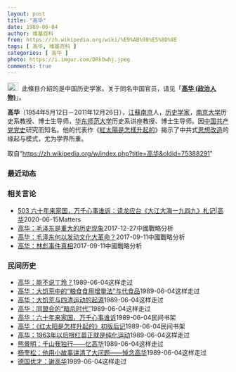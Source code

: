 ```yaml
---
layout: post
title: "高华"
date: 1989-06-04
author: 维基百科
from: https://zh.wikipedia.org/wiki/%E9%AB%98%E5%8D%8E
tags: [ 高华, 维基百科 ]
categories: [ 高华 ]
photo: https://i.imgur.com/DRkOwhj.jpeg
comments: true
---
```

<div class="mw-parser-output"><div role="note" class="hatnote navigation-not-searchable"><a href="/wiki/Wikipedia:%E6%B6%88%E6%AD%A7%E4%B9%89" title="Wikipedia:消歧义"><img alt="Disambig gray.svg" src="//upload.wikimedia.org/wikipedia/commons/thumb/5/5f/Disambig_gray.svg/25px-Disambig_gray.svg.png" decoding="async" width="25" height="19" srcset="//upload.wikimedia.org/wikipedia/commons/thumb/5/5f/Disambig_gray.svg/38px-Disambig_gray.svg.png 1.5x, //upload.wikimedia.org/wikipedia/commons/thumb/5/5f/Disambig_gray.svg/50px-Disambig_gray.svg.png 2x" data-file-width="220" data-file-height="168"></a>&nbsp;&nbsp;此條目介紹的是中国历史学家。关于同名中国官员，请见「<b><a href="/wiki/%E9%AB%98%E5%8D%8E_(%E6%94%BF%E6%B2%BB%E4%BA%BA%E7%89%A9)" title="高华 (政治人物)">高华 (政治人物)</a></b>」。</div>
<p><b>高华</b>（1954年5月12日－2011年12月26日），<a href="/wiki/%E6%B1%9F%E8%98%87" class="mw-redirect" title="江蘇">江蘇</a><a href="/wiki/%E5%8D%97%E4%BA%AC" class="mw-redirect" title="南京">南京</a>人，<a href="/wiki/%E5%8E%86%E5%8F%B2%E5%AD%A6%E5%AE%B6" class="mw-redirect" title="历史学家">历史学家</a>，<a href="/wiki/%E5%8D%97%E4%BA%AC%E5%A4%A7%E5%AD%A6" title="南京大学">南京大学</a>历史系教授、博士生导师，<a href="/wiki/%E5%8D%8E%E4%B8%9C%E5%B8%88%E8%8C%83%E5%A4%A7%E5%AD%A6" title="华东师范大学">华东师范大学</a>历史系讲座教授、博士生导师。因<a href="/wiki/%E4%B8%AD%E5%9B%BD%E5%85%B1%E4%BA%A7%E5%85%9A%E5%85%9A%E5%8F%B2" class="mw-redirect" title="中国共产党党史">中国共产党党史</a>研究而知名。他的代表作《<a href="/wiki/%E7%B4%85%E5%A4%AA%E9%99%BD%E6%98%AF%E6%80%8E%E6%A8%A3%E5%8D%87%E8%B5%B7%E7%9A%84" title="紅太陽是怎樣升起的">紅太陽是怎樣升起的</a>》揭示了中共式<a href="/wiki/%E6%80%9D%E6%83%B3%E6%94%B9%E9%80%A0" class="mw-disambig" title="思想改造">思想改造</a>的缘起与模式，尤为学界所重。
</p>
</div><noscript><img src="//zh.wikipedia.org/wiki/Special:CentralAutoLogin/start?type=1x1" alt="" title="" width="1" height="1" style="border: none; position: absolute;"></noscript>
<div class="printfooter" data-nosnippet="">取自“<a dir="ltr" href="https://zh.wikipedia.org/w/index.php?title=高华&amp;oldid=75388291">https://zh.wikipedia.org/w/index.php?title=高华&amp;oldid=75388291</a>”</div><div id="recent-news"><h3>最近动态</h3><ul></ul></div><div id="open-opinion"><h3>相关言论</h3><ul><li><a href="https://nodebe4.github.io/opinion/2020-06-15/503-%E5%85%AD%E5%8D%81%E5%B9%B4%E6%9D%A5%E5%AE%B6%E5%9B%BD-%E4%B8%87%E5%8D%83%E5%BF%83%E4%BA%8B%E8%B0%81%E8%AF%89-%E8%AF%BB%E9%BE%99%E5%BA%94%E5%8F%B0-%E5%A4%A7%E6%B1%9F%E5%A4%A7%E6%B5%B7%E4%B8%80%E4%B9%9D%E5%9B%9B%E4%B9%9D-%E6%9C%AD%E8%AE%B0-%E9%AB%98%E5%8D%8E/" title="野兽爱智慧">503 六十年来家国，万千心事谁诉：读龙应台《大江大海一九四九》札记|高华</a><time>2020-06-15</time><a class="tag">Matters</a></li>
<li><a href="https://nodebe4.github.io/opinion/2017-12-27/%E9%AB%98%E5%8D%8E-%E6%AF%9B%E6%B3%BD%E4%B8%9C%E6%98%AF%E9%87%8D%E5%A4%A7%E7%9A%84%E5%8E%86%E5%8F%B2%E7%8E%B0%E8%B1%A1/" title="高华">高华：毛泽东是重大的历史现象</a><time>2017-12-27</time><a class="tag">中國戰略分析</a></li>
<li><a href="https://nodebe4.github.io/opinion/2017-09-11/%E9%AB%98%E5%8D%8E-%E6%AF%9B%E6%B3%BD%E4%B8%9C%E4%BD%95%E4%BB%A5%E5%8F%91%E5%8A%A8%E6%96%87%E5%8C%96%E5%A4%A7%E9%9D%A9%E5%91%BD/" title="高华">高华：毛泽东何以发动文化大革命？</a><time>2017-09-11</time><a class="tag">中國戰略分析</a></li>
<li><a href="https://nodebe4.github.io/opinion/2017-09-11/%E9%AB%98%E5%8D%8E-%E6%9E%97%E5%BD%AA%E4%BA%8B%E4%BB%B6%E7%9C%9F%E7%9B%B8/" title="高华">高华：林彪事件真相</a><time>2017-09-11</time><a class="tag">中國戰略分析</a></li>
</ul></div><div id="mjls-record"><h3>民间历史</h3><ul><li><a href="https://nodebe4.github.io/mjlsh/1989-06-04/%E9%AB%98%E5%8D%8E-%E8%83%BD%E4%B8%8D%E8%AF%B4%E4%B8%81%E7%8E%B2/" title="高华">高华：能不说丁玲？</a><time>1989-06-04</time><a class="tag">这样走过</a></li>
<li><a href="https://nodebe4.github.io/mjlsh/1989-06-04/%E9%AB%98%E5%8D%8E-%E5%A4%A7%E9%A5%A5%E8%8D%92%E4%B8%AD%E7%9A%84-%E7%B2%AE%E9%A3%9F%E9%A3%9F%E7%94%A8%E5%A2%9E%E9%87%8F%E6%B3%95-%E4%B8%8E%E4%BB%A3%E9%A3%9F%E5%93%81/" title="高华">高华：大饥荒中的“粮食食用增量法”与代食品</a><time>1989-06-04</time><a class="tag">这样走过</a></li>
<li><a href="https://nodebe4.github.io/mjlsh/1989-06-04/%E9%AB%98%E5%8D%8E-%E5%A4%A7%E9%A5%A5%E8%8D%92%E4%B8%8E%E5%9B%9B%E6%B8%85%E8%BF%90%E5%8A%A8%E7%9A%84%E8%B5%B7%E6%BA%90/" title="高华">高华：大饥荒与四清运动的起源</a><time>1989-06-04</time><a class="tag">这样走过</a></li>
<li><a href="https://nodebe4.github.io/mjlsh/1989-06-04/%E9%AB%98%E5%8D%8E-%E5%90%8C%E7%9B%9F%E4%BC%9A%E7%9A%84-%E6%9A%97%E6%9D%80%E6%97%B6%E4%BB%A3/" title="高华">高华：同盟会的“暗杀时代”</a><time>1989-06-04</time><a class="tag">这样走过</a></li>
<li><a href="https://nodebe4.github.io/mjlsh/1989-06-04/%E9%AB%98%E5%8D%8E-%E5%85%AD%E5%8D%81%E5%B9%B4%E6%9D%A5%E5%AE%B6%E5%9B%BD-%E4%B8%87%E5%8D%83%E5%BF%83%E4%BA%8B%E8%B0%81%E8%AF%89/" title="高华">高华：六十年来家国，万千心事谁诉</a><time>1989-06-04</time><a class="tag">民间书架</a></li>
<li><a href="https://nodebe4.github.io/mjlsh/1989-06-04/%E9%AB%98%E5%8D%8E-%E7%BA%A2%E5%A4%AA%E9%98%B3%E6%98%AF%E6%80%8E%E6%A0%B7%E5%8D%87%E8%B5%B7%E7%9A%84-%E5%88%9D%E7%89%88%E5%90%8E%E8%AE%B0/" title="高华">高华：《红太阳是怎样升起的》初版后记</a><time>1989-06-04</time><a class="tag">民间书架</a></li>
<li><a href="https://nodebe4.github.io/mjlsh/1989-06-04/%E9%AB%98%E5%8D%8E-1963%E5%B9%B4%E4%BB%A5%E5%90%8E%E6%A0%B9%E7%BA%A2%E8%8B%97%E6%AD%A3%E5%B0%B1%E6%98%AF%E7%BA%AF%E5%8C%96%E8%BF%90%E5%8A%A8/" title="高华">高华：1963年以后根红苗正就是纯化运动</a><time>1989-06-04</time><a class="tag">这样走过</a></li>
<li><a href="https://nodebe4.github.io/mjlsh/1989-06-04/%E7%86%8A%E6%99%AF%E6%98%8E-%E5%8D%83%E5%B1%B1%E6%88%91%E7%8B%AC%E8%A1%8C-%E5%BF%86%E9%AB%98%E5%8D%8E/" title="熊景明">熊景明：千山我独行——忆高华</a><time>1989-06-04</time><a class="tag">这样走过</a></li>
<li><a href="https://nodebe4.github.io/mjlsh/1989-06-04/%E6%9D%A8%E5%A5%8E%E6%9D%BE-%E4%BB%96%E7%94%A8%E5%B0%8F%E6%95%85%E4%BA%8B%E8%AE%B2%E6%B8%85%E4%BA%86%E5%A4%A7%E9%97%AE%E9%A2%98-%E6%82%BC%E5%BF%B5%E9%AB%98%E5%8D%8E/" title="杨奎松">杨奎松：他用小故事讲清了大问题——悼念高华</a><time>1989-06-04</time><a class="tag">这样走过</a></li>
<li><a href="https://nodebe4.github.io/mjlsh/1989-06-04/%E5%BE%B7%E5%9B%BD%E4%BC%98%E6%89%8D-%E8%B0%A2%E9%AB%98%E5%8D%8E/" title="德国优才">德国优才：谢高华</a><time>1989-06-04</time><a class="tag">这样走过</a></li>
</ul></div>